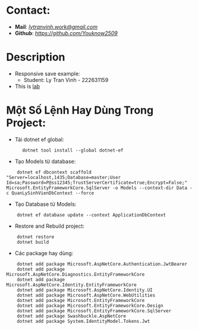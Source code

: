 # Contact:
- **Mail**: *lytranvinh.work@gmail.com*
- **Github**: *https://github.com/Youknow2509*

# Description
- Responsive save example:
    + Student: Ly Tran Vinh - 222631159
- This is [lab](https://drive.google.com/drive/folders/1OgKTA-QHvqH9YxsCD-gnzDaihNv7E45M)

# Một Số Lệnh Hay Dùng Trong Project:
- Tải dotnet ef global:
```shell
      dotnet tool install --global dotnet-ef
```

- Tạo Models từ database:
```shell
    dotnet ef dbcontext scaffold "Server=localhost,1435;Database=master;User Id=sa;Password=P@ss12345;TrustServerCertificate=true;Encrypt=False;" Microsoft.EntityFrameworkCore.SqlServer -o Models --context-dir Data -c QuanLySinhVienDbContext --force
```

- Tạo Database từ Models:
```shell
    dotnet ef database update --context ApplicationDbContext
```

- Restore and Rebuild project:
```shell
    dotnet restore
    dotnet build
```

- Các package hay dùng:
```shell
    dotnet add package Microsoft.AspNetCore.Authentication.JwtBearer 
    dotnet add package Microsoft.AspNetCore.Diagnostics.EntityFrameworkCore 
    dotnet add package Microsoft.AspNetCore.Identity.EntityFrameworkCore 
    dotnet add package Microsoft.AspNetCore.Identity.UI 
    dotnet add package Microsoft.AspNetCore.WebUtilities 
    dotnet add package Microsoft.EntityFrameworkCore 
    dotnet add package Microsoft.EntityFrameworkCore.Design 
    dotnet add package Microsoft.EntityFrameworkCore.SqlServer 
    dotnet add package Swashbuckle.AspNetCore 
    dotnet add package System.IdentityModel.Tokens.Jwt 
```
